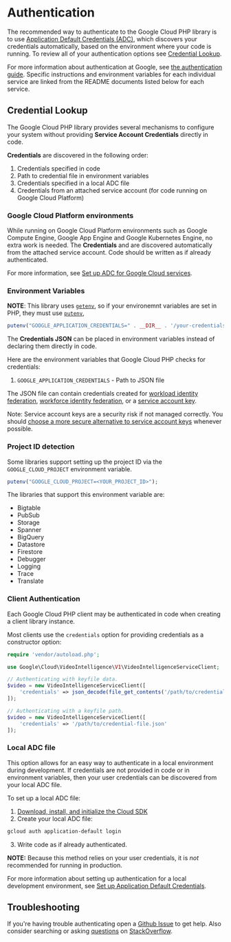 # Authentication

The recommended way to authenticate to the Google Cloud PHP library is to use
[Application Default Credentials (ADC)](https://cloud.google.com/docs/authentication/application-default-credentials),
which discovers your credentials automatically, based on the environment where your code is running.
To review all of your authentication options see [Credential Lookup](#credential-lookup).

For more information about authentication at Google, see [the authentication guide](https://cloud.google.com/docs/authentication).
Specific instructions and environment variables for each individual service are linked from the README documents listed below for each service.

## Credential Lookup

The Google Cloud PHP library provides several mechanisms to configure your system without providing
**Service Account Credentials** directly in code.

**Credentials** are discovered in the following order:

1. Credentials specified in code
2. Path to credential file in environment variables
3. Credentials specified in a local ADC file
4. Credentials from an attached service account (for code running on Google Cloud Platform)

### Google Cloud Platform environments

While running on Google Cloud Platform environments such as Google Compute Engine, Google App Engine
and Google Kubernetes Engine, no extra work is needed. The **Credentials** and are discovered
automatically from the attached service account. Code should be written as if already authenticated.

For more information, see
[Set up ADC for Google Cloud services](https://cloud.google.com/docs/authentication/provide-credentials-adc#attached-sa).

### Environment Variables

**NOTE**: This library uses [`getenv`](https://www.php.net/manual/en/function.getenv.php), so if
your environemnt variables are set in PHP, they must use
[`putenv`](https://www.php.net/manual/en/function.putenv.php),

```php
putenv("GOOGLE_APPLICATION_CREDENTIALS=" . __DIR__ . '/your-credentials-file.json');
```
The **Credentials JSON** can be placed in environment variables instead of
declaring them directly in code.

Here are the environment variables that Google Cloud PHP checks for credentials:

1. `GOOGLE_APPLICATION_CREDENTIALS` - Path to JSON file

The JSON file can contain credentials created for
[workload identity federation](https://cloud.google.com/iam/docs/workload-identity-federation),
[workforce identity federation](https://cloud.google.com/iam/docs/workforce-identity-federation), or a
[service account key](https://cloud.google.com/docs/authentication/provide-credentials-adc#local-key).

Note: Service account keys are a security risk if not managed correctly. You should
[choose a more secure alternative to service account keys](https://cloud.google.com/docs/authentication#auth-decision-tree)
whenever possible.

### Project ID detection

Some libraries support setting up the project ID via the `GOOGLE_CLOUD_PROJECT` environment variable.
```php
putenv("GOOGLE_CLOUD_PROJECT=<YOUR_PROJECT_ID>");
```
The libraries that support this environment variable are:
- Bigtable
- PubSub
- Storage
- Spanner
- BigQuery
- Datastore
- Firestore
- Debugger
- Logging
- Trace
- Translate

### Client Authentication

Each Google Cloud PHP client may be authenticated in code when creating a client library instance.

Most clients use the `credentials` option for providing credentials as a constructor option:

```php
require 'vendor/autoload.php';

use Google\Cloud\VideoIntelligence\V1\VideoIntelligenceServiceClient;

// Authenticating with keyfile data.
$video = new VideoIntelligenceServiceClient([
    'credentials' => json_decode(file_get_contents('/path/to/credential-file.json'), true)
]);

// Authenticating with a keyfile path.
$video = new VideoIntelligenceServiceClient([
    'credentials' => '/path/to/credential-file.json'
]);
```

### Local ADC file

This option allows for an easy way to authenticate in a local environment during development. If
credentials are not provided in code or in environment variables, then your user credentials can be
discovered from your local ADC file.

To set up a local ADC file:

1. [Download, install, and initialize the Cloud SDK](https://cloud.google.com/sdk)
2. Create your local ADC file:

```sh
gcloud auth application-default login
```

3. Write code as if already authenticated.

**NOTE:** Because this method relies on your user credentials, it is _not_ recommended for running
in production.

For more information about setting up authentication for a local development environment, see
[Set up Application Default Credentials](https://cloud.google.com/docs/authentication/provide-credentials-adc#local-dev).

## Troubleshooting

If you're having trouble authenticating open a
[Github Issue](https://github.com/googleapis/google-cloud-php/issues/new?title=Authentication+question)
to get help. Also consider searching or asking
[questions](http://stackoverflow.com/questions/tagged/google-cloud-platform+php) on
[StackOverflow](http://stackoverflow.com).
